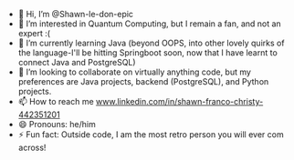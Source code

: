 - 👋 Hi, I’m @Shawn-le-don-epic
- 👀 I’m interested in Quantum Computing, but I remain a fan, and not an expert :(
- 🌱 I’m currently learning Java (beyond OOPS, into other lovely quirks of the language-I'll be hitting Springboot soon, now that I have learnt to connect Java and PostgreSQL)
- 💞️ I’m looking to collaborate on virtually anything code, but my preferences are Java projects, backend (PostgreSQL), and Python projects.
- 📫 How to reach me www.linkedin.com/in/shawn-franco-christy-442351201
- 😄 Pronouns: he/him
- ⚡ Fun fact: Outside code, I am the most retro person you will ever com across!

<!---
Shawn-le-don-epic/Shawn-le-don-epic is a ✨ special ✨ repository because its `README.md` (this file) appears on your GitHub profile.
You can click the Preview link to take a look at your changes.
--->
